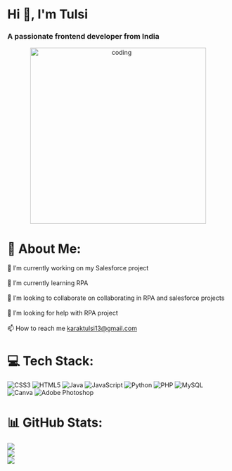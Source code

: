 <h1 align="left-align">Hi 👋, I'm Tulsi</h1>
<h3 align="left-align">A passionate frontend developer from India</h3>

<div align="center">
<img align="left-align" alt="coding" width="400" src="https://camo.githubusercontent.com/374987f773148e46b1851b9e3bc4bf71b182562dd002620ef3e4263cb3997130/68747470733a2f2f6d69726f2e6d656469756d2e636f6d2f6d61782f3837352f312a7164415731546a434e353768316c6275757a766368672e676966">
</div>

# 💫 About Me:
🔭 I’m currently working on my Salesforce project<br><br>🌱 I’m currently learning RPA<br><br>👯 I’m looking to collaborate on collaborating in RPA and salesforce projects<br><br>🤝 I’m looking for help with RPA project<br><br>📫 How to reach me karaktulsi13@gmail.com



# 💻 Tech Stack:
![CSS3](https://img.shields.io/badge/css3-%231572B6.svg?style=for-the-badge&logo=css3&logoColor=white) ![HTML5](https://img.shields.io/badge/html5-%23E34F26.svg?style=for-the-badge&logo=html5&logoColor=white) ![Java](https://img.shields.io/badge/java-%23ED8B00.svg?style=for-the-badge&logo=java&logoColor=white) ![JavaScript](https://img.shields.io/badge/javascript-%23323330.svg?style=for-the-badge&logo=javascript&logoColor=%23F7DF1E) ![Python](https://img.shields.io/badge/python-3670A0?style=for-the-badge&logo=python&logoColor=ffdd54) ![PHP](https://img.shields.io/badge/php-%23777BB4.svg?style=for-the-badge&logo=php&logoColor=white) ![MySQL](https://img.shields.io/badge/mysql-%2300f.svg?style=for-the-badge&logo=mysql&logoColor=white) ![Canva](https://img.shields.io/badge/Canva-%2300C4CC.svg?style=for-the-badge&logo=Canva&logoColor=white) ![Adobe Photoshop](https://img.shields.io/badge/adobephotoshop-%2331A8FF.svg?style=for-the-badge&logo=adobephotoshop&logoColor=white)
# 📊 GitHub Stats:
![](https://github-readme-stats.vercel.app/api?username=TK1302&theme=dracula&hide_border=false&include_all_commits=false&count_private=false)<br/>
![](https://github-readme-streak-stats.herokuapp.com/?user=TK1302&theme=dracula&hide_border=false)<br/>
![](https://github-readme-stats.vercel.app/api/top-langs/?username=TK1302&theme=dracula&hide_border=false&include_all_commits=false&count_private=false&layout=compact)

<!-- Proudly created with GPRM ( https://gprm.itsvg.in ) -->
